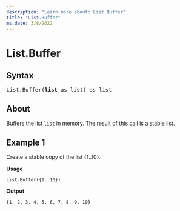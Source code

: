 ```yaml
---
description: "Learn more about: List.Buffer"
title: "List.Buffer"
ms.date: 3/8/2022
---
```

# List.Buffer

## Syntax

<pre>
List.Buffer(<b>list</b> as list) as list
</pre>
  
## About

Buffers the list `list` in memory. The result of this call is a stable list.

## Example 1

Create a stable copy of the list {1..10}.

**Usage**

```powerquery-m
List.Buffer({1..10})
```

**Output**

`{1, 2, 3, 4, 5, 6, 7, 8, 9, 10}`
